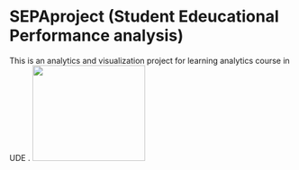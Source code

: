 # SEPAproject (Student Edeucational Performance analysis)
This is an analytics and visualization project for learning analytics course in UDE .
<img src="https://github.com/Mohaimn94/LA-ProjectSEPA/blob/master/static/img/sepa.png" width="200" height="170">
